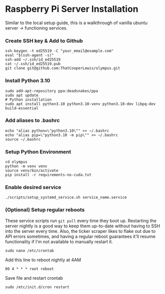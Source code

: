 # Raspberry Pi Server Installation

Similar to the local setup guide, this is a walkthrough of vanilla ubuntu server -> functioning services.

### Create SSH key & Add to Github 

    ssh-keygen -t ed25519 -C "your_email@example.com"
    eval "$(ssh-agent -s)"
    ssh-add ~/.ssh/id_ed25519
    cat ~/.ssh/id_ed25519.pub
    git clone git@github.com:ThatCooperLewis/olympus.git

### Install Python 3.10

    sudo add-apt-repository ppa:deadsnakes/ppa
    sudo apt update
    # Python installation
    sudo apt install python3.10 python3.10-venv python3.10-dev libpq-dev build-essential

### Add aliases to .bashrc

    echo "alias python=\"python3.10\"" >> ~/.bashrc
    echo "alias pip=\"python3.10 -m pip\"" >> ~/.bashrc
    source ~/.bashrc

### Setup Python Environment

    cd olympus
    python -m venv venv
    source venv/bin/activate
    pip install -r requirements-no-cuda.txt

### Enable desired service

    ./scripts/setup_systemd_service.sh service_name.service

### (Optional) Setup regular reboots

These service scripts run `git pull` every time they boot up. Restarting the server nightly is a good way to keep them up-to-date without having to SSH into the server every time. Also, the ticker scraper likes to flake out due to API errors sometimes, and having a regular reboot guarantees it'll resume functionality if I'm not available to manually restart it.

    sudo nano /etc/crontab

Add this line to reboot nightly at 4AM
    
    00 4 * * * root reboot

Save file and restart crontab

    sudo /etc/init.d/cron restart
